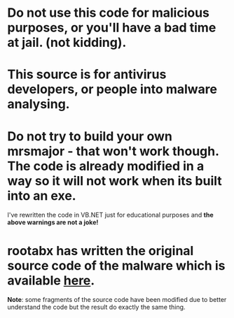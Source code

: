 # Do not use this code for malicious purposes, or you'll have a bad time at jail. (not kidding).

# This source is for antivirus developers, or people into malware analysing. 

# Do not try to build your own mrsmajor - that won't work though. The code is already modified in a way so it will not work when its built into an exe.

I've rewritten the code in VB.NET just for educational purposes and **the above warnings are not a joke!**

# rootabx has written the original source code of the malware which is available [here](https://github.com/Gork3m/MrsMajor-3.0/).

**Note**: some fragments of the source code have been modified due to better understand the code but the result do exactly the same thing.
